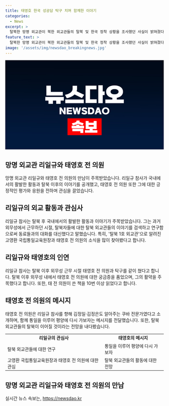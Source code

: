 ```yaml
---
title: 태영호 한국 성공담 탁구 치며 함께한 이야기
categories:
  - News
excerpt: >
  탈북한 망명 외교관이 북한 외교관들의 탈북 및 한국 정착 상황을 조사했던 사실이 밝혀졌다. 이 과정에서 고영환 국립통일교육원장과 태영호 전 국민의힘 의원에 대해 깊이 알아보았으며, 태 전 의원과의 탁구 라이벌 관계에 대한 이야기도 전해졌다. 탈북 경험이 있는 외교관들의 한국 적응과 활동을 주목하고, 탈북 현상이 계속될 것이라는 전망도 이어졌다.
feature_text: >
  탈북한 망명 외교관이 북한 외교관들의 탈북 및 한국 정착 상황을 조사했던 사실이 밝혀졌다. 이 과정에서 고영환 국립통일교육원장과 태영호 전 국민의힘 의원에 대해 깊이 알아보았으며, 태 전 의원과의 탁구 라이벌 관계에 대한 이야기도 전해졌다. 탈북 경험이 있는 외교관들의 한국 적응과 활동을 주목하고, 탈북 현상이 계속될 것이라는 전망도 이어졌다.
image: '/assets/img/newsdao_breakingnews.jpg'
---
```


<p><img src="/assets/img/newsdao_breakingnews.jpg" alt="ontimetimes 속보" /></p>

<h2 data-ke-size="size26">망명 외교관 리일규와 태영호 전 의원</h2>

<p data-ke-size="size16">망명 외교관 리일규와 태영호 전 의원의 만남이 주목받았습니다. 리일규 참사가 국내에서의 활발한 활동과 탈북 이후의 이야기를 공개했고, 태영호 전 의원 또한 그에 대한 긍정적인 평가와 응원을 전하며 관심을 끌었습니다.</p>

<h2 data-ke-size="size26">리일규의 외교 활동과 관심사</h2>

<p data-ke-size="size16">리일규 참사는 탈북 후 국내에서의 활발한 활동과 이야기가 주목받았습니다. 그는 과거 외무성에서 근무하던 시절, 탈북자들에 대한 탈북 외교관들의 이야기를 검색하고 연구함으로써 동료들과의 대화를 대신했다고 말했습니다. 특히, '탈북 1호 외교관'으로 알려진 고영환 국립통일교육원장과 태영호 전 의원의 소식을 많이 찾아봤다고 합니다.</p>

<h2 data-ke-size="size26">리일규와 태영호의 인연</h2>

<p data-ke-size="size16">리일규 참사는 탈북 이후 외무성 근무 시절 태영호 전 의원과 탁구를 같이 쳤다고 합니다. 탈북 이후 외무성 내에서 태영호 전 의원에 대한 궁금증을 품었으며, 그의 활약을 주목했다고 합니다. 또한, 태 전 의원이 쓴 책을 10번 이상 읽었다고 합니다.</p>

<h2 data-ke-size="size26">태영호 전 의원의 메시지</h2>

<p data-ke-size="size16">태영호 전 의원은 리일규 참사를 향해 김정일·김정은도 알아주는 쿠바 전문가였다고 소개하며, 함께 통일을 이루어 평양에 다시 가보자는 메시지를 전달했습니다. 또한, 탈북 외교관들의 탈북이 이어질 것이라는 전망을 내다봤습니다.</p>

<table>
  <tr>
    <td style="text-align: center; height: 17px;"><b>리일규의 관심사</b></td>
    <td style="text-align: center; height: 17px;"><b>태영호의 메시지</b></td>
  </tr>
  <tr>
    <td data-ke-size="size16">탈북 외교관들에 대한 연구</td>
    <td data-ke-size="size16">통일을 이루어 평양에 다시 가보자</td>
  </tr>
  <tr>
    <td data-ke-size="size16">고영환 국립통일교육원장과 태영호 전 의원에 대한 관심</td>
    <td data-ke-size="size16">탈북 외교관들의 활동에 대한 전망</td>
  </tr>
</table>

<h2 data-ke-size="size26">망명 외교관 리일규와 태영호 전 의원의 만남</h2>
실시간 뉴스 속보는, <a href="https://newsdao.kr" rel="dofollow">https://newsdao.kr</a>


